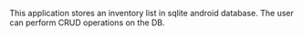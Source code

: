 This application stores an inventory list in sqlite android database. The user can perform CRUD operations on the DB.
